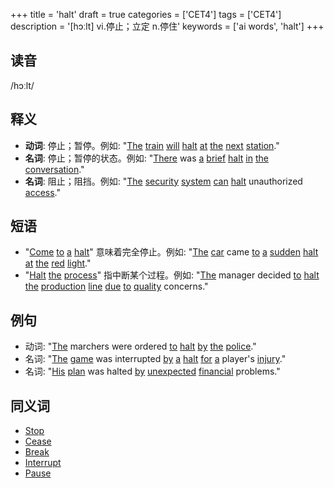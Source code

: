 +++
title = 'halt'
draft = true
categories = ['CET4']
tags = ['CET4']
description = '[hɔːlt] vi.停止；立定 n.停住'
keywords = ['ai words', 'halt']
+++

## 读音
/hɔːlt/

## 释义
- **动词**: 停止；暂停。例如: "[The](/zh/post/the/) [train](/zh/post/train/) [will](/zh/post/will/) [halt](/zh/post/halt/) [at](/zh/post/at/) [the](/zh/post/the/) [next](/zh/post/next/) [station](/zh/post/station/)."
- **名词**: 停止；暂停的状态。例如: "[There](/zh/post/there/) was [a](/zh/post/a/) [brief](/zh/post/brief/) [halt](/zh/post/halt/) [in](/zh/post/in/) [the](/zh/post/the/) [conversation](/zh/post/conversation/)."
- **名词**: 阻止；阻挡。例如: "[The](/zh/post/the/) [security](/zh/post/security/) [system](/zh/post/system/) [can](/zh/post/can/) [halt](/zh/post/halt/) unauthorized [access](/zh/post/access/)."

## 短语
- "[Come](/zh/post/come/) [to](/zh/post/to/) [a](/zh/post/a/) [halt](/zh/post/halt/)" 意味着完全停止。例如: "[The](/zh/post/the/) [car](/zh/post/car/) came [to](/zh/post/to/) [a](/zh/post/a/) [sudden](/zh/post/sudden/) [halt](/zh/post/halt/) [at](/zh/post/at/) [the](/zh/post/the/) [red](/zh/post/red/) [light](/zh/post/light/)."
- "[Halt](/zh/post/halt/) [the](/zh/post/the/) [process](/zh/post/process/)" 指中断某个过程。例如: "[The](/zh/post/the/) manager decided [to](/zh/post/to/) [halt](/zh/post/halt/) [the](/zh/post/the/) [production](/zh/post/production/) [line](/zh/post/line/) [due](/zh/post/due/) [to](/zh/post/to/) [quality](/zh/post/quality/) concerns."

## 例句
- 动词: "[The](/zh/post/the/) marchers were ordered [to](/zh/post/to/) [halt](/zh/post/halt/) [by](/zh/post/by/) [the](/zh/post/the/) [police](/zh/post/police/)."
- 名词: "[The](/zh/post/the/) [game](/zh/post/game/) was interrupted [by](/zh/post/by/) [a](/zh/post/a/) [halt](/zh/post/halt/) [for](/zh/post/for/) [a](/zh/post/a/) player's [injury](/zh/post/injury/)."
- 名词: "[His](/zh/post/his/) [plan](/zh/post/plan/) was halted [by](/zh/post/by/) [unexpected](/zh/post/unexpected/) [financial](/zh/post/financial/) problems."

## 同义词
- [Stop](/zh/post/stop/)
- [Cease](/zh/post/cease/)
- [Break](/zh/post/break/)
- [Interrupt](/zh/post/interrupt/)
- [Pause](/zh/post/pause/)
